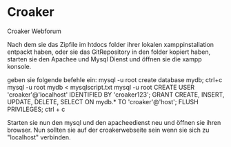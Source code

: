 # Croaker
 Croaker Webforum

Nach dem sie das Zipfile im htdocs folder ihrer lokalen xamppinstallation entpackt haben, oder sie das GitRepository in den folder kopiert haben, starten sie den Apachee und Mysql Dienst und öffnen sie die xampp konsole.

geben sie folgende befehle ein: mysql -u root
                                create database mydb;
                                ctrl+c
                                mysql -u root mydb < mysqlscript.txt
                                mysql -u root
                                CREATE USER 'croaker'@'localhost' IDENTIFIED BY 'croaker123';
                                GRANT CREATE, INSERT, UPDATE, DELETE, SELECT ON mydb.* TO 'croaker'@'host';
                                FLUSH PRIVILEGES;
                                ctrl + c

Starten sie nun den mysql und den apacheedienst neu und öffnen sie ihren browser. Nun sollten sie auf der croakerwebseite sein wenn sie sich zu "localhost" verbinden.

                                

